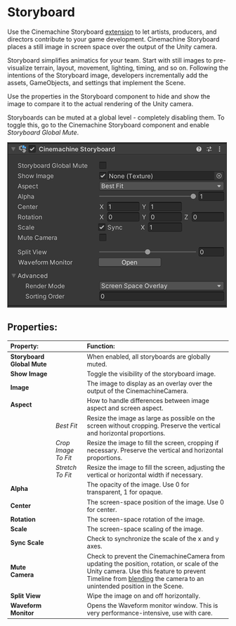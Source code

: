 # Storyboard

Use the Cinemachine Storyboard [extension](CinemachineVirtualCameraExtensions.md) to let artists, producers, and directors contribute to your game development. Cinemachine Storyboard places a still image in screen space over the output of the Unity camera.

Storyboard simplifies animatics for your team. Start with still images to pre-visualize terrain, layout, movement, lighting, timing, and so on. Following the intentions of the Storyboard image, developers incrementally add the assets, GameObjects, and settings that implement the Scene.

Use the properties in the Storyboard component to hide and show the image to compare it to the actual rendering of the Unity camera.

Storyboards can be muted at a global level - completely disabling them. To toggle this, go to the Cinemachine Storyboard component and enable _Storyboard Global Mute_.



![Storyboard in Cinemachine](images/CineMachineStoryboard.png)

## Properties:

| **Property:** || **Function:** |
|:---|:---|:---|
| __Storyboard Global Mute__ || When enabled, all storyboards are globally muted. |
| __Show Image__ || Toggle the visibility of the storyboard image. |
| __Image__ || The image to display as an overlay over the output of the CinemachineCamera. |
| __Aspect__ || How to handle differences between image aspect and screen aspect. |
| | _Best Fit_ | Resize the image as large as possible on the screen without cropping. Preserve the vertical and horizontal proportions. |
| | _Crop Image To Fit_ | Resize the image to fill the screen, cropping if necessary. Preserve the vertical and horizontal proportions. |
| | _Stretch To Fit_ | Resize the image to fill the screen, adjusting the vertical or horizontal width if necessary.  |
| __Alpha__ || The opacity of the image. Use 0 for transparent, 1 for opaque. |
| __Center__ || The screen-space position of the image. Use 0 for center. |
| __Rotation__ || The screen-space rotation of the image. |
| __Scale__ || The screen-space scaling of the image. |
| __Sync Scale__ || Check to synchronize the scale of the x and y axes. |
| __Mute Camera__ || Check to prevent the CinemachineCamera from updating the position, rotation, or scale of the Unity camera. Use this feature to prevent Timeline from [blending](CinemachineBlending.md) the camera to an unintended position in the Scene. |
| __Split View__ || Wipe the image on and off horizontally. |
| __Waveform Monitor__ || Opens the Waveform monitor window.  This is very performance-intensive, use with care. |
